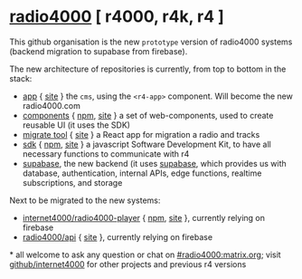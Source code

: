 # [radio4000](https://radio4000.com) [ r4000, r4k, r4 ]

This github organisation is the new `prototype` version of radio4000 systems (backend migration to supabase from firebase).

The new architecture of repositories is currently, from top to bottom in the stack:

- [app](https://github.com/radio4000/radio4000.github.io) { [site](https://beta.radio4000.com/) } the `cms`, using the `<r4-app>` component. Will become the new radio4000.com
- [components](https://github.com/radio4000/components) { [npm](https://www.npmjs.com/package/@radio4000/components), [site](https://radio4000.github.io/components) } a set of web-components, used to create reusable UI (it uses the SDK)
- [migrate tool](https://github.com/radio4000/migrate-tool) { [site](https://migrate.radio4000.com) } a React app for migration a radio and tracks
- [sdk](https://github.com/radio4000/sdk) { [npm](https://www.npmjs.com/package/@radio4000/sdk), [site](https://radio4000.github.io/sdk) } a javascript Software Development Kit, to have all necessary functions to communicate with r4
- [supabase](https://github.com/radio4000/supabase), the new backend (it uses [supabase](https://supabase.com), which provides us with database, authentication, internal APIs, edge functions, realtime subscriptions, and storage

Next to be migrated to the new systems:

- [internet4000/radio4000-player](https://github.com/internet4000/radio4000-player) { [npm](https://www.npmjs.com/package/radio4000-player), [site](https://player.radio4000.com) }, currently relying on firebase
- [radio4000/api](https://github.com/radio4000/api) { [site](https://api.radio4000.com) }, currently relying on firebase

\* all welcome to ask any question or chat on [#radio4000:matrix.org](https://matrix.to/#/#radio4000:matrix.org); visit [github/internet4000](https://github.com/internet4000) for other projects and previous r4 versions
